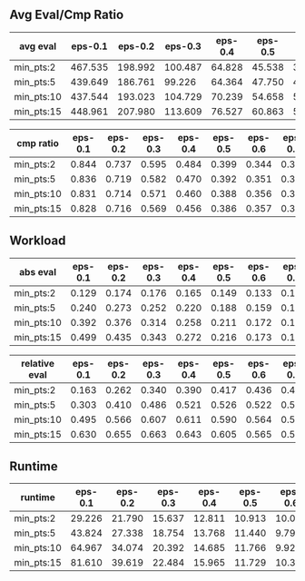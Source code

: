 ## Avg Eval/Cmp Ratio

avg eval | eps-0.1 | eps-0.2 | eps-0.3 | eps-0.4 | eps-0.5 | eps-0.6 | eps-0.7 | eps-0.8 | eps-0.9
--- | --- | --- | --- | --- | --- | --- | --- | --- | ---
min_pts:2 | 467.535 | 198.992 | 100.487 | 64.828 | 45.538 | 36.853 | 32.642 | 32.304 | 36.004
min_pts:5 | 439.649 | 186.761 | 99.226 | 64.364 | 47.750 | 42.407 | 41.044 | 44.060 | 52.662
min_pts:10 | 437.544 | 193.023 | 104.729 | 70.239 | 54.658 | 51.140 | 52.379 | 59.187 | 72.472
min_pts:15 | 448.961 | 207.980 | 113.609 | 76.527 | 60.863 | 58.407 | 61.591 | 71.159 | 87.568

cmp ratio | eps-0.1 | eps-0.2 | eps-0.3 | eps-0.4 | eps-0.5 | eps-0.6 | eps-0.7 | eps-0.8 | eps-0.9
--- | --- | --- | --- | --- | --- | --- | --- | --- | ---
min_pts:2 | 0.844 | 0.737 | 0.595 | 0.484 | 0.399 | 0.344 | 0.316 | 0.298 | 0.312
min_pts:5 | 0.836 | 0.719 | 0.582 | 0.470 | 0.392 | 0.351 | 0.336 | 0.334 | 0.364
min_pts:10 | 0.831 | 0.714 | 0.571 | 0.460 | 0.388 | 0.356 | 0.350 | 0.358 | 0.395
min_pts:15 | 0.828 | 0.716 | 0.569 | 0.456 | 0.386 | 0.357 | 0.355 | 0.369 | 0.409

## Workload

abs eval | eps-0.1 | eps-0.2 | eps-0.3 | eps-0.4 | eps-0.5 | eps-0.6 | eps-0.7 | eps-0.8 | eps-0.9
--- | --- | --- | --- | --- | --- | --- | --- | --- | ---
min_pts:2 | 0.129 | 0.174 | 0.176 | 0.165 | 0.149 | 0.133 | 0.115 | 0.091 | 0.065
min_pts:5 | 0.240 | 0.273 | 0.252 | 0.220 | 0.188 | 0.159 | 0.132 | 0.103 | 0.074
min_pts:10 | 0.392 | 0.376 | 0.314 | 0.258 | 0.211 | 0.172 | 0.139 | 0.107 | 0.078
min_pts:15 | 0.499 | 0.435 | 0.343 | 0.272 | 0.216 | 0.173 | 0.137 | 0.105 | 0.078

relative eval | eps-0.1 | eps-0.2 | eps-0.3 | eps-0.4 | eps-0.5 | eps-0.6 | eps-0.7 | eps-0.8 | eps-0.9
--- | --- | --- | --- | --- | --- | --- | --- | --- | ---
min_pts:2 | 0.163 | 0.262 | 0.340 | 0.390 | 0.417 | 0.436 | 0.445 | 0.428 | 0.392
min_pts:5 | 0.303 | 0.410 | 0.486 | 0.521 | 0.526 | 0.522 | 0.512 | 0.484 | 0.445
min_pts:10 | 0.495 | 0.566 | 0.607 | 0.611 | 0.590 | 0.564 | 0.537 | 0.503 | 0.470
min_pts:15 | 0.630 | 0.655 | 0.663 | 0.643 | 0.605 | 0.565 | 0.528 | 0.493 | 0.470

## Runtime

runtime | eps-0.1 | eps-0.2 | eps-0.3 | eps-0.4 | eps-0.5 | eps-0.6 | eps-0.7 | eps-0.8 | eps-0.9
--- | --- | --- | --- | --- | --- | --- | --- | --- | ---
min_pts:2 | 29.226 | 21.790 | 15.637 | 12.811 | 10.913 | 10.027 | 8.687 | 7.667 | 6.976
min_pts:5 | 43.824 | 27.338 | 18.754 | 13.768 | 11.440 | 9.797 | 8.666 | 8.469 | 6.579
min_pts:10 | 64.967 | 34.074 | 20.392 | 14.685 | 11.766 | 9.921 | 8.793 | 7.616 | 6.658
min_pts:15 | 81.610 | 39.619 | 22.484 | 15.965 | 11.729 | 10.323 | 8.735 | 7.628 | 6.723